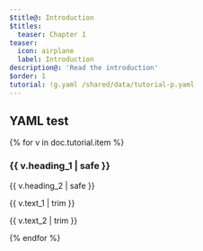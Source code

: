 ```yaml
---
$title@: Introduction
$titles:
  teaser: Chapter 1
teaser:
  icon: airplane
  label: Introduction
description@: 'Read the introduction'
$order: 1
tutorial: !g.yaml /shared/data/tutorial-p.yaml
---
```


## YAML test

{% for v in doc.tutorial.item %}
<h3 class="">{{ v.heading_1 | safe }}</h3>
<p class="">{{ v.heading_2 | safe }}</p>
<p class="">{{ v.text_1 | trim }}</p>
<p class="">{{ v.text_2 | trim }}</p>
{% endfor %}

